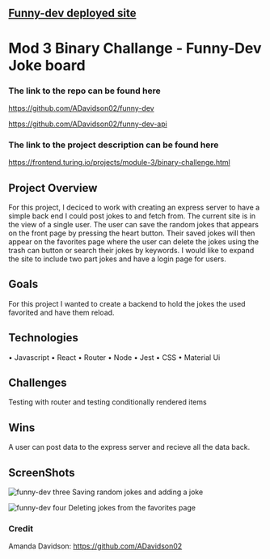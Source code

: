
## [Funny-dev deployed site](https://funny-developer.herokuapp.com/)

# Mod 3 Binary Challange - Funny-Dev Joke board

### The link to the repo can be found here
https://github.com/ADavidson02/funny-dev

https://github.com/ADavidson02/funny-dev-api


### The link to the project description can be found here
https://frontend.turing.io/projects/module-3/binary-challenge.html

## Project Overview
For this project, I deciced to work with creating an express server to have a simple back end I could post jokes to and fetch from. The current site is in the view of a single user. The user can save the random jokes that appears on the front page by pressing the heart button. Their saved jokes will then appear on the favorites page where the user can delete the jokes using the trash can button or search their jokes by keywords. I would like to expand the site to include two part jokes and have a login page for users.

## Goals
For this project I wanted to create a backend to hold the jokes the used favorited and have them reload. 

## Technologies
• Javascript
• React
• Router
• Node
• Jest
• CSS
• Material Ui

## Challenges
Testing with router and testing conditionally rendered items

## Wins
A user can post data to the express server and recieve all the data back.

## ScreenShots
![funny-dev three](https://user-images.githubusercontent.com/67513823/104970603-4eb8a180-59a9-11eb-9bf0-0ef976b59dc4.gif)
Saving random jokes and adding a joke

![funny-dev four](https://user-images.githubusercontent.com/67513823/104970659-7ad42280-59a9-11eb-8824-730d5cbef8a0.gif)
Deleting jokes from the favorites page

### Credit
Amanda Davidson: https://github.com/ADavidson02 
